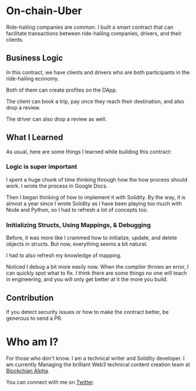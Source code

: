 # On-chain-Uber
Ride-hailing companies are common. I built a smart contract that can facilitate transactions between ride-hailing companies, drivers, and their clients.

## Business Logic

In this contract, we have clients and drivers who are both participants in the ride-hailing economy.

Both of them can create profiles on the DApp.

The client can book a trip, pay once they reach their destination, and also drop a review.

The driver can also drop a review as well.


## What I Learned

As usual, here are some things I learned while building this contract:

### Logic is super important

I spent a huge chunk of time thinking through how the how process should work. I wrote the process in Google Docs.

Then I began thinking of how to implement it with Solidity. By the way, it is almost a year since I wrote Solidity as I have been playing too much with Node and Python, so I had to refresh a lot of concepts too.

### Initializing Structs, Using Mappings, & Debugging

Before, it was more like I crammed how to initialize, update, and delete objects in structs. But now, everything seems a bit natural.

I had to also refresh my knowledge of mapping.

Noticed I debug a bit more easily now. When the compiler throws an error, I can quickly spot what to fix. I think there are some things no one will teach in engineering, and you will only get better at it the more you build.

## Contribution

If you detect security issues or how to make the contract better, be generous to send a PR.

# Who am I?

For those who don't know. I am a technical writer and Solidity developer. I am currently Managing the brilliant Web3 technical content creation team at [Blockchian Alpha](www.blockchainalpha.com).

You can connect with me on [Twitter](https://twitter.com/jofawole).

